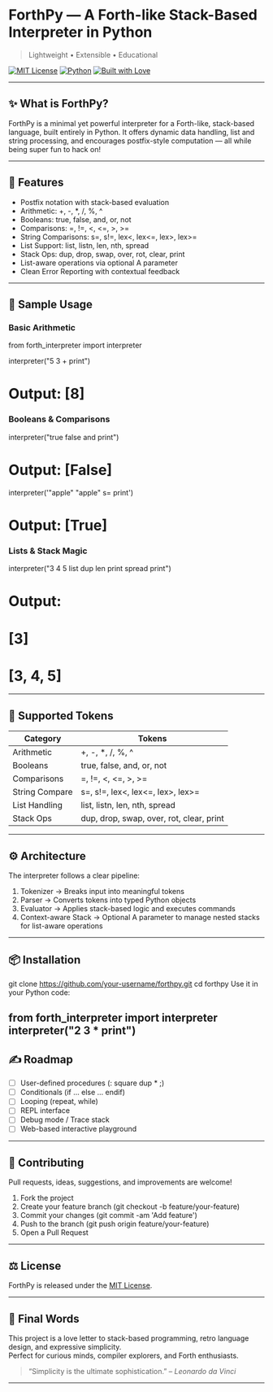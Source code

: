 # ForthPy — A Forth-like Stack-Based Interpreter in Python  
> Lightweight • Extensible • Educational

[![MIT License](https://img.shields.io/badge/license-MIT-green)](LICENSE)
[![Python](https://img.shields.io/badge/Python-3.8%2B-blue)](https://www.python.org/)
[![Built with Love](https://img.shields.io/badge/built%20with-%E2%9D%A4-red)](#)

---

## ✨ What is ForthPy?

ForthPy is a minimal yet powerful interpreter for a Forth-like, stack-based language, built entirely in Python. It offers dynamic data handling, list and string processing, and encourages postfix-style computation — all while being super fun to hack on!

---

## 🚀 Features

- Postfix notation with stack-based evaluation
- Arithmetic: +, -, *, /, %, ^
- Booleans: true, false, and, or, not
- Comparisons: =, !=, <, <=, >, >=
- String Comparisons: s=, s!=, lex<, lex<=, lex>, lex>=
- List Support: list, listn, len, nth, spread
- Stack Ops: dup, drop, swap, over, rot, clear, print
- List-aware operations via optional A parameter
- Clean Error Reporting with contextual feedback

---

## 🧠 Sample Usage

### Basic Arithmetic

from forth_interpreter import interpreter

interpreter("5 3 + print")
# Output: [8]
### Booleans & Comparisons

interpreter("true false and print")
# Output: [False]

interpreter('"apple" "apple" s= print')
# Output: [True]
### Lists & Stack Magic

interpreter("3 4 5 list dup len print spread print")
# Output:
# [3]
# [3, 4, 5]
---

## 🧰 Supported Tokens

| Category         | Tokens |
|------------------|--------|
| Arithmetic   | +, -, *, /, %, ^ |
| Booleans     | true, false, and, or, not |
| Comparisons  | =, !=, <, <=, >, >= |
| String Compare | s=, s!=, lex<, lex<=, lex>, lex>= |
| List Handling| list, listn, len, nth, spread |
| Stack Ops    | dup, drop, swap, over, rot, clear, print |

---

## ⚙️ Architecture

The interpreter follows a clear pipeline:

1. Tokenizer → Breaks input into meaningful tokens  
2. Parser → Converts tokens into typed Python objects  
3. Evaluator → Applies stack-based logic and executes commands  
4. Context-aware Stack → Optional A parameter to manage nested stacks for list-aware operations

---

## 📦 Installation

git clone https://github.com/your-username/forthpy.git
cd forthpy
Use it in your Python code:

from forth_interpreter import interpreter
interpreter("2 3 * print")
---

## ✍️ Roadmap

- [ ] User-defined procedures (: square dup * ;)
- [ ] Conditionals (if ... else ... endif)
- [ ] Looping (repeat, while)
- [ ] REPL interface
- [ ] Debug mode / Trace stack
- [ ] Web-based interactive playground

---

## 🤝 Contributing

Pull requests, ideas, suggestions, and improvements are welcome!

1. Fork the project
2. Create your feature branch (git checkout -b feature/your-feature)
3. Commit your changes (git commit -am 'Add feature')
4. Push to the branch (git push origin feature/your-feature)
5. Open a Pull Request

---

## ⚖ License

ForthPy is released under the [MIT License](LICENSE).

---

## 💬 Final Words

This project is a love letter to stack-based programming, retro language design, and expressive simplicity.  
Perfect for curious minds, compiler explorers, and Forth enthusiasts.

> “Simplicity is the ultimate sophistication.” – *Leonardo da Vinci*

---
